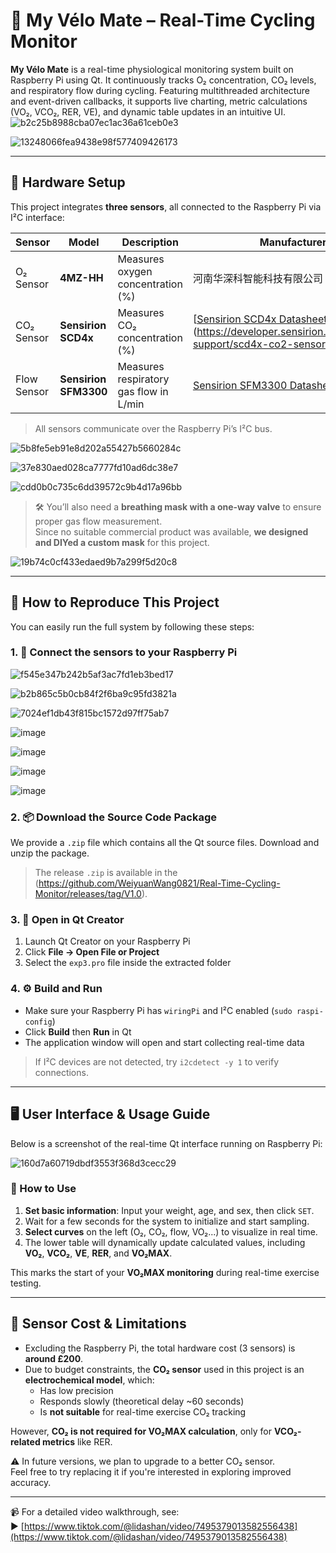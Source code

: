 # 🚴 My Vélo Mate – Real-Time Cycling Monitor

**My Vélo Mate** is a real-time physiological monitoring system built on Raspberry Pi using Qt. It continuously tracks O₂ concentration, CO₂ levels, and respiratory flow during cycling. Featuring multithreaded architecture and event-driven callbacks, it supports live charting, metric calculations (VO₂, VCO₂, RER, VE), and dynamic table updates in an intuitive UI.
![b2c25b8988cba07ec1ac36a61ceb0e3](https://github.com/user-attachments/assets/2457a850-d32a-4dd5-8b57-11033a4bb3f3)

![13248066fea9438e98f577409426173](https://github.com/user-attachments/assets/6e222c5f-bf83-4a59-8609-6934fb53f88c)

---

## 🧰 Hardware Setup

This project integrates **three sensors**, all connected to the Raspberry Pi via I²C interface:

| Sensor        | Model       | Description                                  | Manufacturer             |
|---------------|-------------|----------------------------------------------|--------------------------|
| O₂ Sensor     | **4MZ-HH**  | Measures oxygen concentration (%)         | 河南华深科智能科技有限公司  |
| CO₂ Sensor    | **Sensirion SCD4x** | Measures CO₂ concentration (%)| [[Sensirion SCD4x Datasheet](https://www.sensirion.com/en/environmental-sensors/gas-sensors/carbon-dioxide-sensors-co2/scd4x/)](https://developer.sensirion.com/product-support/scd4x-co2-sensor) |
| Flow Sensor   | **Sensirion SFM3300** | Measures respiratory gas flow in L/min     | [Sensirion SFM3300 Datasheet](https://www.sensirion.com/en/flow-sensors/flow-sensors-for-gas/sfm3300/)

> All sensors communicate over the Raspberry Pi’s I²C bus.

![5b8fe5eb91e8d202a55427b5660284c](https://github.com/user-attachments/assets/b1719a74-0406-4e49-b141-fbcf20c1b90c)

![37e830aed028ca7777fd10ad6dc38e7](https://github.com/user-attachments/assets/47ac5727-3773-4751-96b7-ded011ab91fc)

![cdd0b0c735c6dd39572c9b4d17a96bb](https://github.com/user-attachments/assets/c604281f-e51d-450f-a17e-a634e1ebed66)

> 🛠️ You’ll also need a **breathing mask with a one-way valve** to ensure proper gas flow measurement.  
> Since no suitable commercial product was available, **we designed and DIYed a custom mask** for this project.

![19b74c0cf433edaed9b7a299f5d20c8](https://github.com/user-attachments/assets/f57d0050-803b-434a-b251-3356e0b03ef4)


---

## 🚀 How to Reproduce This Project

You can easily run the full system by following these steps:

### 1. 🔌 Connect the sensors to your Raspberry Pi

![f545e347b242b5af3ac7fd1eb3bed17](https://github.com/user-attachments/assets/bc9e7403-7c98-409d-ae2a-43eb425400ee)


![b2b865c5b0cb84f2f6ba9c95fd3821a](https://github.com/user-attachments/assets/105d34fb-e505-444b-90ad-63f752851888)


![7024ef1db43f815bc1572d97ff75ab7](https://github.com/user-attachments/assets/0a5f9689-8ec7-4097-8189-d29543ad513f)


![image](https://github.com/user-attachments/assets/37526979-d9c2-42e2-b298-4c2354369a79)


![image](https://github.com/user-attachments/assets/83194ab2-2e28-49d3-b6ee-054669ce7fed)


![image](https://github.com/user-attachments/assets/a81637e7-9d2b-40fc-8b31-a9b5824e2108)


![image](https://github.com/user-attachments/assets/bf269b42-eb53-4ea3-88a6-65cb734ee47a)



### 2. 📦 Download the Source Code Package

We provide a `.zip` file which contains all the Qt source files. Download and unzip the package.

> The release `.zip` is available in the (https://github.com/WeiyuanWang0821/Real-Time-Cycling-Monitor/releases/tag/V1.0).

### 3. 🧱 Open in Qt Creator

1. Launch Qt Creator on your Raspberry Pi
2. Click **File → Open File or Project**
3. Select the `exp3.pro` file inside the extracted folder

### 4. ⚙️ Build and Run

- Make sure your Raspberry Pi has `wiringPi` and I²C enabled (`sudo raspi-config`)
- Click **Build** then **Run** in Qt
- The application window will open and start collecting real-time data

> If I²C devices are not detected, try `i2cdetect -y 1` to verify connections.

---

## 🖥️ User Interface & Usage Guide

Below is a screenshot of the real-time Qt interface running on Raspberry Pi:

![160d7a60719dbdf3553f368d3cecc29](https://github.com/user-attachments/assets/8d671009-a8da-4e40-9ab3-937bc7b98b62)


### 👣 How to Use

1. **Set basic information**: Input your weight, age, and sex, then click `SET`.
2. Wait for a few seconds for the system to initialize and start sampling.
3. **Select curves** on the left (O₂, CO₂, flow, VO₂...) to visualize in real time.
4. The lower table will dynamically update calculated values, including **VO₂**, **VCO₂**, **VE**, **RER**, and **VO₂MAX**.

This marks the start of your **VO₂MAX monitoring** during real-time exercise testing.

---

## 💸 Sensor Cost & Limitations

- Excluding the Raspberry Pi, the total hardware cost (3 sensors) is **around £200**.
- Due to budget constraints, the **CO₂ sensor** used in this project is an **electrochemical model**, which:
  - Has low precision
  - Responds slowly (theoretical delay ~60 seconds)
  - Is **not suitable** for real-time exercise CO₂ tracking

However, **CO₂ is not required for VO₂MAX calculation**, only for **VCO₂-related metrics** like RER.

⚠️ In future versions, we plan to upgrade to a better CO₂ sensor.  
Feel free to try replacing it if you're interested in exploring improved accuracy.

---

📹 For a detailed video walkthrough, see:  
▶️ [https://www.tiktok.com/@lidashan/video/7495379013582556438](https://www.tiktok.com/@lidashan/video/7495379013582556438)

